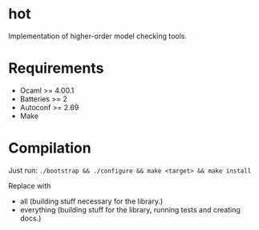 hot
===

Implementation of higher-order model checking tools.

Requirements
============

- Ocaml >= 4.00.1
- Batteries >= 2
- Autoconf >= 2.69
- Make

Compilation
===========


Just run:
`./bootstrap && ./configure && make <target> && make install`

Replace <target> with
 - all (building stuff necessary for the library.)
 - everything (building stuff for the library, running tests and creating docs.)
